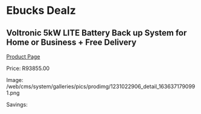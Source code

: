 
# Ebucks Dealz
## Voltronic 5kW LITE Battery Back up System for Home or Business + Free Delivery
[Product Page](https://www.ebucks.com/web/shop/productSelected.do?prodId=1231022906&catId=854105660)

Price: R93855.00

Image: /web/cms/system/galleries/pics/prodimg/1231022906_detail_1636371790991.png

Savings: 


	